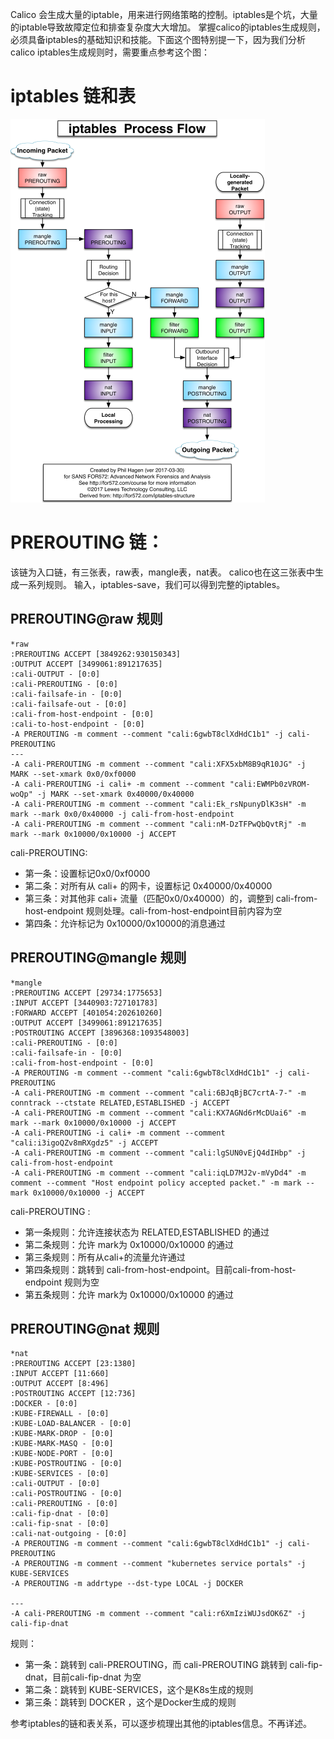 Calico 会生成大量的iptable，用来进行网络策略的控制。iptables是个坑，大量的iptable导致故障定位和排查复杂度大大增加。
掌握calico的iptables生成规则，必须具备iptables的基础知识和技能。下面这个图特别提一下，因为我们分析calico iptables生成规则时，需要重点参考这个图：
# iptables 链和表

![image](https://github.com/zhaoshouzhong/Calico/raw/master/images/iptables.png)

# PREROUTING 链：
该链为入口链，有三张表，raw表，mangle表，nat表。
calico也在这三张表中生成一系列规则。
输入，iptables-save，我们可以得到完整的iptables。 
## PREROUTING@raw 规则
```
*raw
:PREROUTING ACCEPT [3849262:930150343]
:OUTPUT ACCEPT [3499061:891217635]
:cali-OUTPUT - [0:0]
:cali-PREROUTING - [0:0]
:cali-failsafe-in - [0:0]
:cali-failsafe-out - [0:0]
:cali-from-host-endpoint - [0:0]
:cali-to-host-endpoint - [0:0]
-A PREROUTING -m comment --comment "cali:6gwbT8clXdHdC1b1" -j cali-PREROUTING
---
-A cali-PREROUTING -m comment --comment "cali:XFX5xbM8B9qR10JG" -j MARK --set-xmark 0x0/0xf0000
-A cali-PREROUTING -i cali+ -m comment --comment "cali:EWMPb0zVROM-woQp" -j MARK --set-xmark 0x40000/0x40000
-A cali-PREROUTING -m comment --comment "cali:Ek_rsNpunyDlK3sH" -m mark --mark 0x0/0x40000 -j cali-from-host-endpoint
-A cali-PREROUTING -m comment --comment "cali:nM-DzTFPwQbQvtRj" -m mark --mark 0x10000/0x10000 -j ACCEPT
```
cali-PREROUTING:
- 第一条：设置标记0x0/0xf0000
- 第二条：对所有从 cali+ 的网卡，设置标记 0x40000/0x40000
- 第三条：对其他非 cali+ 流量（匹配0x0/0x40000）的，调整到 cali-from-host-endpoint 规则处理。cali-from-host-endpoint目前内容为空
- 第四条：允许标记为  0x10000/0x10000的消息通过

## PREROUTING@mangle 规则
```
*mangle
:PREROUTING ACCEPT [29734:1775653]
:INPUT ACCEPT [3440903:727101783]
:FORWARD ACCEPT [401054:202610260]
:OUTPUT ACCEPT [3499061:891217635]
:POSTROUTING ACCEPT [3896368:1093548003]
:cali-PREROUTING - [0:0]
:cali-failsafe-in - [0:0]
:cali-from-host-endpoint - [0:0]
-A PREROUTING -m comment --comment "cali:6gwbT8clXdHdC1b1" -j cali-PREROUTING
-A cali-PREROUTING -m comment --comment "cali:6BJqBjBC7crtA-7-" -m conntrack --ctstate RELATED,ESTABLISHED -j ACCEPT
-A cali-PREROUTING -m comment --comment "cali:KX7AGNd6rMcDUai6" -m mark --mark 0x10000/0x10000 -j ACCEPT
-A cali-PREROUTING -i cali+ -m comment --comment "cali:i3igoQZv8mRXgdz5" -j ACCEPT
-A cali-PREROUTING -m comment --comment "cali:lgSUN0vEjQ4dIHbp" -j cali-from-host-endpoint
-A cali-PREROUTING -m comment --comment "cali:iqLD7MJ2v-mVyDd4" -m comment --comment "Host endpoint policy accepted packet." -m mark --mark 0x10000/0x10000 -j ACCEPT
```
 cali-PREROUTING :
- 第一条规则：允许连接状态为 RELATED,ESTABLISHED 的通过
- 第二条规则：允许 mark为 0x10000/0x10000 的通过
- 第三条规则：所有从cali+的流量允许通过
- 第四条规则：跳转到 cali-from-host-endpoint。目前cali-from-host-endpoint 规则为空
- 第五条规则：允许 mark为 0x10000/0x10000 的通过
 
## PREROUTING@nat 规则
```
*nat
:PREROUTING ACCEPT [23:1380]
:INPUT ACCEPT [11:660]
:OUTPUT ACCEPT [8:496]
:POSTROUTING ACCEPT [12:736]
:DOCKER - [0:0]
:KUBE-FIREWALL - [0:0]
:KUBE-LOAD-BALANCER - [0:0]
:KUBE-MARK-DROP - [0:0]
:KUBE-MARK-MASQ - [0:0]
:KUBE-NODE-PORT - [0:0]
:KUBE-POSTROUTING - [0:0]
:KUBE-SERVICES - [0:0]
:cali-OUTPUT - [0:0]
:cali-POSTROUTING - [0:0]
:cali-PREROUTING - [0:0]
:cali-fip-dnat - [0:0]
:cali-fip-snat - [0:0]
:cali-nat-outgoing - [0:0]
-A PREROUTING -m comment --comment "cali:6gwbT8clXdHdC1b1" -j cali-PREROUTING
-A PREROUTING -m comment --comment "kubernetes service portals" -j KUBE-SERVICES
-A PREROUTING -m addrtype --dst-type LOCAL -j DOCKER

---
-A cali-PREROUTING -m comment --comment "cali:r6XmIziWUJsdOK6Z" -j cali-fip-dnat

```
规则：
- 第一条：跳转到 cali-PREROUTING，而 cali-PREROUTING 跳转到 cali-fip-dnat，目前cali-fip-dnat 为空
- 第二条：跳转到 KUBE-SERVICES，这个是K8s生成的规则
- 第三条：跳转到 DOCKER ，这个是Docker生成的规则

参考iptables的链和表关系，可以逐步梳理出其他的iptables信息。不再详述。
